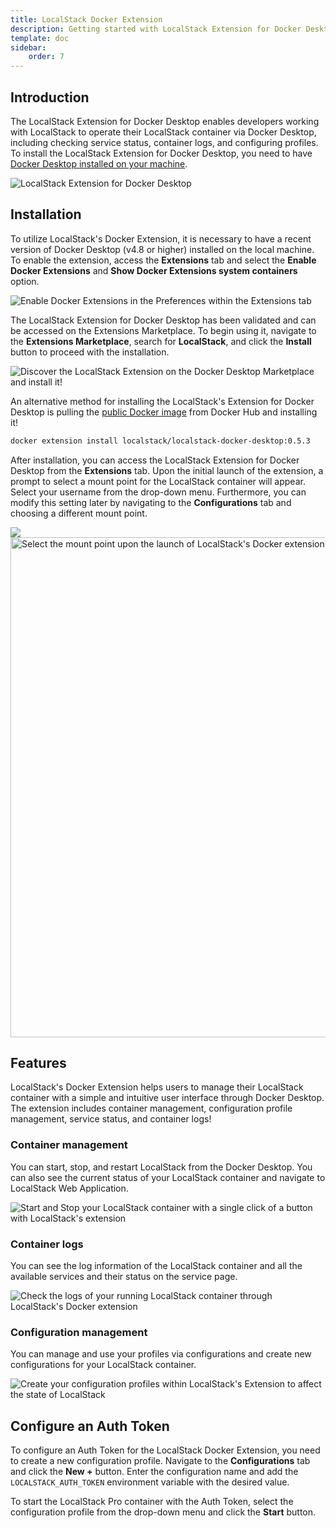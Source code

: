 ```yaml
---
title: LocalStack Docker Extension
description: Getting started with LocalStack Extension for Docker Desktop.
template: doc
sidebar:
    order: 7
---
```


## Introduction

The LocalStack Extension for Docker Desktop enables developers working with LocalStack to operate their LocalStack container via Docker Desktop, including checking service status, container logs, and configuring profiles.
To install the LocalStack Extension for Docker Desktop, you need to have [Docker Desktop installed on your machine](https://www.docker.com/products/docker-desktop).

![LocalStack Extension for Docker Desktop](/images/aws/localstack-docker-extension.png)

## Installation

To utilize LocalStack's Docker Extension, it is necessary to have a recent version of Docker Desktop (v4.8 or higher) installed on the local machine.
To enable the extension, access the **Extensions** tab and select the **Enable Docker Extensions** and **Show Docker Extensions system containers** option.

![Enable Docker Extensions in the Preferences within the Extensions tab](/images/aws/localstack-docker-extension-preferences.png)

The LocalStack Extension for Docker Desktop has been validated and can be accessed on the Extensions Marketplace.
To begin using it, navigate to the **Extensions Marketplace**, search for **LocalStack**, and click the **Install** button to proceed with the installation.

![Discover the LocalStack Extension on the Docker Desktop Marketplace and install it!](/images/aws/localstack-docker-extension-marketplace.png)

An alternative method for installing the LocalStack's Extension for Docker Desktop is pulling the [public Docker image](https://hub.docker.com/r/localstack/localstack-docker-desktop) from Docker Hub and installing it!

```bash
docker extension install localstack/localstack-docker-desktop:0.5.3
```

After installation, you can access the LocalStack Extension for Docker Desktop from the **Extensions** tab.
Upon the initial launch of the extension, a prompt to select a mount point for the LocalStack container will appear.
Select your username from the drop-down menu.
Furthermore, you can modify this setting later by navigating to the **Configurations** tab and choosing a different mount point.

![](/images/aws/)
<img src="localstack-docker-extension-mount-point.png" title="Select the mount point upon the launch of LocalStack's Docker extension" alt="Select the mount point upon the launch of LocalStack's Docker extension" width="800px"  />

## Features

LocalStack's Docker Extension helps users to manage their LocalStack container with a simple and intuitive user interface through Docker Desktop.
The extension includes container management, configuration profile management, service status, and container logs!

### Container management

You can start, stop, and restart LocalStack from the Docker Desktop.
You can also see the current status of your LocalStack container and navigate to LocalStack Web Application.

![Start and Stop your LocalStack container with a single click of a button with LocalStack's extension](/images/aws/localstack-docker-extension-start.png)

### Container logs

You can see the log information of the LocalStack container and all the available services and their status on the service page.

![Check the logs of your running LocalStack container through LocalStack's Docker extension](/images/aws/localstack-docker-extension-logs.png)

### Configuration management

You can manage and use your profiles via configurations and create new configurations for your LocalStack container.

![Create your configuration profiles within LocalStack's Extension to affect the state of LocalStack](/images/aws/localstack-docker-extension-configuration-profile.png)

## Configure an Auth Token

To configure an Auth Token for the LocalStack Docker Extension, you need to create a new configuration profile.
Navigate to the **Configurations** tab and click the **New +** button.
Enter the configuration name and add the `LOCALSTACK_AUTH_TOKEN` environment variable with the desired value.

To start the LocalStack Pro container with the Auth Token, select the configuration profile from the drop-down menu and click the **Start** button.
